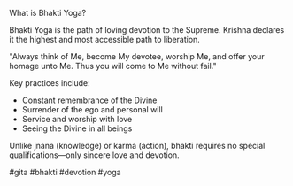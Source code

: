 What is Bhakti Yoga?

Bhakti Yoga is the path of loving devotion to the Supreme. Krishna declares it the highest and most accessible path to liberation.

"Always think of Me, become My devotee, worship Me, and offer your homage unto Me. Thus you will come to Me without fail."

Key practices include:
- Constant remembrance of the Divine
- Surrender of the ego and personal will
- Service and worship with love
- Seeing the Divine in all beings

Unlike jnana (knowledge) or karma (action), bhakti requires no special qualifications—only sincere love and devotion.

#gita #bhakti #devotion #yoga

